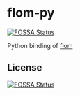 # flom-py
[![FOSSA Status](https://app.fossa.io/api/projects/git%2Bgithub.com%2FDeepL2%2Fflom-py.svg?type=shield)](https://app.fossa.io/projects/git%2Bgithub.com%2FDeepL2%2Fflom-py?ref=badge_shield)


Python binding of [flom](DeepL2/flom)


## License
[![FOSSA Status](https://app.fossa.io/api/projects/git%2Bgithub.com%2FDeepL2%2Fflom-py.svg?type=large)](https://app.fossa.io/projects/git%2Bgithub.com%2FDeepL2%2Fflom-py?ref=badge_large)